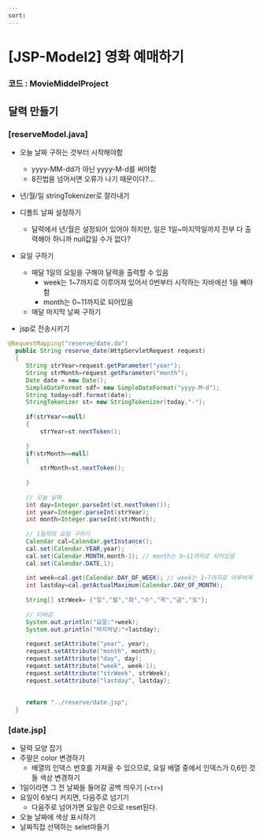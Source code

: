 ```yaml
---
sort:
---
```


# [JSP-Model2] 영화 예매하기

### 코드 : MovieMiddelProject

## 달력 만들기

### [reserveModel.java]
- 오늘 날짜 구하는 것부터 시작해야함
  - yyyy-MM-dd가 아닌 yyyy-M-d를 써야함
  - 8진법을 넘어서면 오류가 나기 때문이다?...
- 년/월/일 stringTokenizer로 잘라내기
- 디폴트 날짜 설정하기
  - 달력에서 년/월은 설정되어 있어야 하지만, 일은 1일~마지막일까지 전부 다 출력해야 하니까 null값일 수가 없다?
- 요일 구하기
  - 매달 1일의 요일을 구해야 달력을 출력할 수 있음
    - week는 1~7까지로 이루어져 있어서 0번부터 시작하는 자바에선 1을 빼야함
    - month는 0~11까지로 되어있음
  - 매달 마지막 날짜 구하기
  
- jsp로 전송시키기

```java
@RequestMapping("reserve/date.do")
  public String reserve_date(HttpServletRequest request)
  {
	 String strYear=request.getParameter("year");
	 String strMonth=request.getParameter("month");
	 Date date = new Date();
	 SimpleDateFormat sdf= new SimpleDateFormat("yyyy-M-d");
	 String today=sdf.format(date);
	 StringTokenizer st= new StringTokenizer(today,"-");
	 
	 if(strYear==null)
	 {
		 strYear=st.nextToken();
		 
	 }
	 if(strMonth==null)
	 {
		 strMonth=st.nextToken();
		 
	 }
	 
	 // 오늘 날짜
	 int day=Integer.parseInt(st.nextToken());
	 int year=Integer.parseInt(strYear);
	 int month=Integer.parseInt(strMonth);
	 
	 // 1일자의 요일 구하기
	 Calendar cal=Calendar.getInstance();
	 cal.set(Calendar.YEAR,year);
	 cal.set(Calendar.MONTH,month-1); // month는 0~11까지로 되어있음
	 cal.set(Calendar.DATE,1);
	 
	 int week=cal.get(Calendar.DAY_OF_WEEK); // week는 1~7까지로 이루어져 있음
	 int lastday=cal.getActualMaximum(Calendar.DAY_OF_MONTH);
	 
	 String[] strWeek= {"일","월","화","수","목","금","토"};
	 
	 // 디버깅
	 System.out.println("요일:"+week);
	 System.out.println("마지막날:"+lastday);
	 
	 request.setAttribute("year", year);
	 request.setAttribute("month", month);
	 request.setAttribute("day", day);
	 request.setAttribute("week", week-1);
	 request.setAttribute("strWeek", strWeek);
	 request.setAttribute("lastday", lastday);
	 
	 
	 return "../reserve/date.jsp";
  }
```


### [date.jsp]
- 달력 모양 잡기
- 주말은 color 변경하기
  - 배열의 인덱스 번호를 가져올 수 있으므로, 요일 배열 중에서 인덱스가 0,6인 것들 색상 변경하기
- 1일이라면 그 전 날짜들 들어갈 공백 띄우기 (`<tr>`)
- 요일이 6보다 커지면, 다음주로 넘기기
  - 다음주로 넘어가면 요일은 0으로 reset된다.
- 오늘 날짜에 색상 표시하기
- 날짜직접 선택하는 selet마들기

